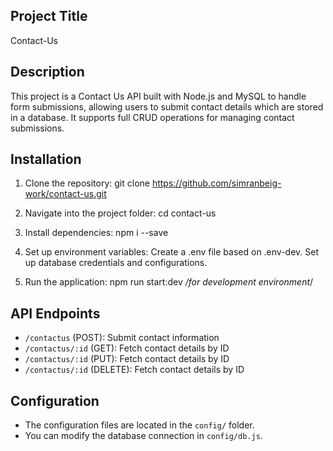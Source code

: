 ## Project Title

Contact-Us

## Description

This project is a Contact Us API built with Node.js and MySQL to handle form submissions, allowing users to submit contact details which are stored in a database. It supports full CRUD operations for managing contact submissions.

## Installation

1. Clone the repository:
   git clone https://github.com/simranbeig-work/contact-us.git

2. Navigate into the project folder:
   cd contact-us

3. Install dependencies:
   npm i --save

4. Set up environment variables:
   Create a .env file based on .env-dev.
   Set up database credentials and configurations.

5. Run the application:
   npm run start:dev _/for development environment_/

## API Endpoints

- `/contactus` (POST): Submit contact information
- `/contactus/:id` (GET): Fetch contact details by ID
- `/contactus/:id` (PUT): Fetch contact details by ID
- `/contactus/:id` (DELETE): Fetch contact details by ID

## Configuration

- The configuration files are located in the `config/` folder.
- You can modify the database connection in `config/db.js`.
